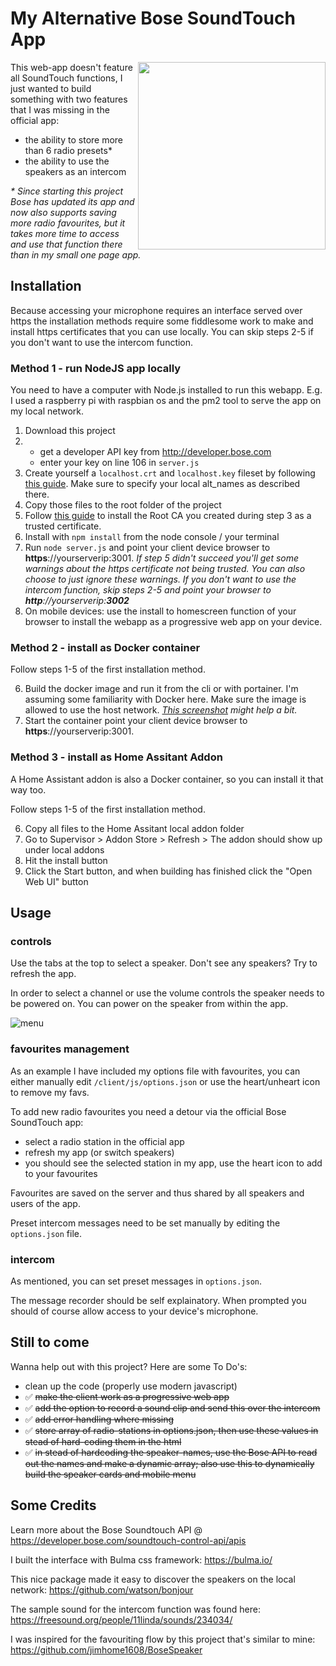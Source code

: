 # My Alternative Bose SoundTouch App

<img width="300px" align="right" src="https://github.com/kdw2060/bose-soundtouch-alt-interface/raw/master/screenshots/myAppMobileView.png"/>

This web-app doesn't feature all SoundTouch functions, I just wanted to build something with two features that I was missing in the official app:

- the ability to store more than 6 radio presets\*
- the ability to use the speakers as an intercom

_\* Since starting this project Bose has updated its app and now also supports saving more radio favourites, but it takes more time to access and use that function there than in my small one page app._

## Installation

Because accessing your microphone requires an interface served over https the installation methods require some fiddlesome work to make and install https certificates that you can use locally. You can skip steps 2-5 if you don't want to use the intercom function.

### Method 1 - run NodeJS app locally
You need to have a computer with Node.js installed to run this webapp. E.g. I used a raspberry pi with raspbian os and the pm2 tool to serve the app on my local network.

1. Download this project
2.
   - get a developer API key from http://developer.bose.com
   - enter your key on line 106 in `server.js`
3. Create yourself a `localhost.crt` and `localhost.key` fileset by following [this guide](https://gist.github.com/cecilemuller/9492b848eb8fe46d462abeb26656c4f8). Make sure to specify your local alt_names as described there.
4. Copy those files to the root folder of the project
5. Follow [this guide](https://www.bounca.org/tutorials/install_root_certificate.html) to install the Root CA you created during step 3 as a trusted certificate.
6. Install with `npm install` from the node console / your terminal
7. Run `node server.js` and point your client device browser to **https**://yourserverip:3001. 
_If step 5 didn't succeed you'll get some warnings about the https certificate not being trusted. You can also choose to just ignore these warnings._
_If you don't want to use the intercom function, skip steps 2-5 and point your browser to **http**://yourserverip:**3002**_ 
8. On mobile devices: use the install to homescreen function of your browser to install the webapp as a progressive web app on your device.

### Method 2 - install as Docker container
Follow steps 1-5 of the first installation method.

6. Build the docker image and run it from the cli or with portainer. I'm assuming some familiarity with Docker here. Make sure the image is allowed to use the host network. _[This screenshot](https://github.com/kdw2060/bose-soundtouch-alt-interface/raw/master/screenshots/Docker-settings.png) might help a bit._
7. Start the container point your client device browser to **https**://yourserverip:3001. 

### Method 3 - install as Home Assitant Addon
A Home Assistant addon is also a Docker container, so you can install it that way too.

Follow steps 1-5 of the first installation method.

6. Copy all files to the Home Assitant local addon folder 
7. Go to Supervisor > Addon Store > Refresh > The addon should show up under local addons
8. Hit the install button
9. Click the Start button, and when building has finished click the "Open Web UI" button

## Usage

### controls

Use the tabs at the top to select a speaker. Don't see any speakers? Try to refresh the app.

In order to select a channel or use the volume controls the speaker needs to be powered on. You can power on the speaker from within the app.

![menu](https://github.com/kdw2060/bose-soundtouch-alt-interface/raw/master/screenshots/controls.png "Menu")

### favourites management

As an example I have included my options file with favourites, you can either manually edit `/client/js/options.json` or use the heart/unheart icon to remove my favs.

To add new radio favourites you need a detour via the official Bose SoundTouch app:

- select a radio station in the official app
- refresh my app (or switch speakers)
- you should see the selected station in my app, use the heart icon to add to your favourites

Favourites are saved on the server and thus shared by all speakers and users of the app.

Preset intercom messages need to be set manually by editing the `options.json` file.

### intercom

As mentioned, you can set preset messages in `options.json`.

The message recorder should be self explainatory. When prompted you should of course allow access to your device's microphone.

## Still to come

Wanna help out with this project? Here are some To Do's:

- clean up the code (properly use modern javascript)
- :white_check_mark: ~~make the client work as a progressive web app~~
- :white_check_mark: ~~add the option to record a sound clip and send this over the intercom~~
- :white_check_mark: ~~add error handling where missing~~
- :white_check_mark: ~~store array of radio-stations in options.json, then use these values in stead of hard-coding them in the html~~
- :white_check_mark: ~~in stead of hardcoding the speaker-names, use the Bose API to read out the names and make a dynamic array; also use this to dynamically build the speaker cards and mobile menu~~

## Some Credits

Learn more about the Bose Soundtouch API @ https://developer.bose.com/soundtouch-control-api/apis

I built the interface with Bulma css framework: https://bulma.io/

This nice package made it easy to discover the speakers on the local network: https://github.com/watson/bonjour

The sample sound for the intercom function was found here: https://freesound.org/people/11linda/sounds/234034/

I was inspired for the favouriting flow by this project that's similar to mine: https://github.com/jimhome1608/BoseSpeaker
